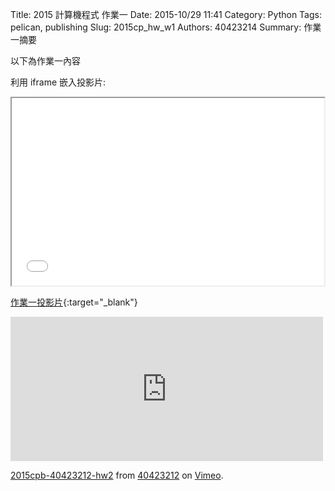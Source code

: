 Title: 2015 計算機程式 作業一
Date: 2015-10/29 11:41
Category: Python
Tags: pelican, publishing
Slug: 2015cp_hw_w1
Authors: 40423214
Summary: 作業一摘要

以下為作業一內容

利用 iframe 嵌入投影片:

<iframe src="40423212_cp_w1_p.html" width="500" height="300"></iframe>

[作業一投影片](40423214_cp_w1p.html){:target="_blank"}

<iframe src="https://player.vimeo.com/video/144870435" width="500" height="231" frameborder="0" webkitallowfullscreen mozallowfullscreen allowfullscreen></iframe> <p><a href="https://vimeo.com/144870435">2015cpb-40423212-hw2</a> from <a href="https://vimeo.com/user45523667">40423212</a> on <a href="https://vimeo.com">Vimeo</a>.</p>
